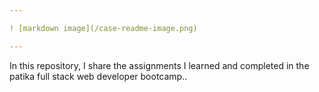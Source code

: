 ```yaml
---

! [markdown image](/case-readme-image.png)

---
```


In this repository, I share the assignments I learned and completed in the patika full stack web developer bootcamp..

